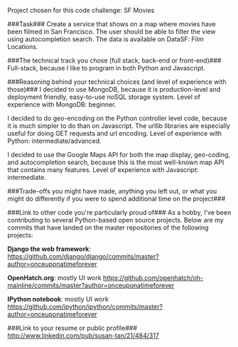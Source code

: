 Project chosen for this code challenge: SF Movies

###Task###
Create a service that shows on a map where movies have been filmed in San Francisco. The user should be
able to filter the view using autocompletion search. The data is available on DataSF: Film Locations.

###The technical track you chose (full stack, back-end or front-end)###
Full-stack, because I like to program in both
Python and Javascript.

###Reasoning behind your technical choices (and level of experience with those)###
I decided to use MongoDB, because it is production-level and deployment friendly, easy-to-use noSQL storage system.
Level of experience with MongoDB: beginner.

I decided to do geo-encoding on the Python controller level code, because it is much simpler to do than on Javascript.
The urllib libraries are especially useful for doing GET requests and url encoding.
Level of experience with Python: intermediate/advanced.

I decided to use the Google Maps API for both the map display, geo-coding, and autocompletion search, because
this is the most well-known map API that contains many features.
Level of experience with Javascript: intermediate.

###Trade-offs you might have made, anything you left out, or what you might do differently if you were to spend
additional time on the project###

###Link to other code you're particularly proud of###
As a hobby, I've been contributing to several Python-based open source projects. Below are my commits that have
landed on the master repositories of the following projects:

**Django the web framework**: https://github.com/django/django/commits/master?author=onceuponatimeforever

**OpenHatch.org**: mostly UI work
https://github.com/openhatch/oh-mainline/commits/master?author=onceuponatimeforever

**IPython notebook**: mostly UI work
https://github.com/ipython/ipython/commits/master?author=onceuponatimeforever

###Link to your resume or public profile###
http://www.linkedin.com/pub/susan-tan/21/484/317